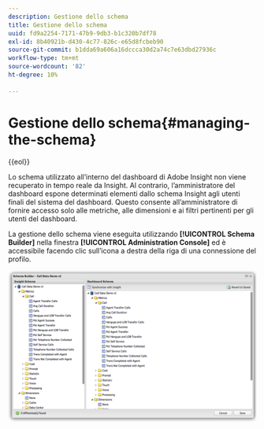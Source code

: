 ```yaml
---
description: Gestione dello schema
title: Gestione dello schema
uuid: fd9a2254-7171-47b9-9db3-b1c320b7df78
exl-id: 8b40921b-d430-4c77-826c-e65d8fcbeb90
source-git-commit: b1dda69a606a16dccca30d2a74c7e63dbd27936c
workflow-type: tm+mt
source-wordcount: '82'
ht-degree: 10%

---
```


# Gestione dello schema{#managing-the-schema}

{{eol}}

Lo schema utilizzato all’interno del dashboard di Adobe Insight non viene recuperato in tempo reale da Insight. Al contrario, l’amministratore del dashboard espone determinati elementi dallo schema Insight agli utenti finali del sistema del dashboard. Questo consente all’amministratore di fornire accesso solo alle metriche, alle dimensioni e ai filtri pertinenti per gli utenti del dashboard.

La gestione dello schema viene eseguita utilizzando **[!UICONTROL Schema Builder]** nella finestra **[!UICONTROL Administration Console]** ed è accessibile facendo clic sull’icona a destra della riga di una connessione del profilo.

![](assets/schema_builder.png)
